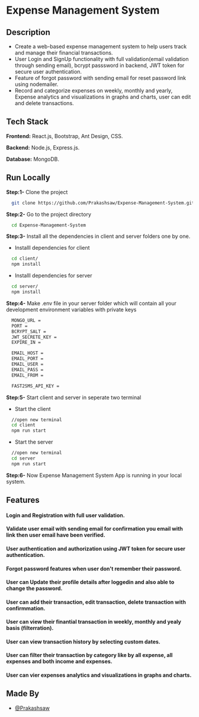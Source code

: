 # Expense Management System

## Description
* Create a web-based expense management system to help users track and manage their financial transactions.
* User Login and SignUp functionality with full validation(email validation through sending email), bcrypt passsword in backend, JWT token for secure user authentication.
* Feature of forgot password with sending email for reset password link using nodemailer.
* Record and categorize expenses on weekly, monthly and yearly, Expense analytics and visualizations in graphs and charts, user can edit and delete transactions.


## Tech Stack

**Frontend:** React.js, Bootstrap, Ant Design, CSS.

**Backend:** Node.js, Express.js.

**Database:** MongoDB.



## Run Locally

**Step:1-** Clone the project

```bash
  git clone https://github.com/Prakashsaw/Expense-Management-System.git
```

**Step:2-** Go to the project directory

```bash
  cd Expense-Management-System
```

**Step:3-** Install all the dependencies in client and server folders one by one.

* Installl dependencies for client
```bash
  cd client/
  npm install
```
* Installl dependencies for server
```bash
  cd server/
  npm install
```

**Step:4-** Make .env file in your server folder which will contain all your development environment variables with private keys
```bash
  MONGO_URL =
  PORT =
  BCRYPT_SALT =
  JWT_SECRETE_KEY =
  EXPIRE_IN =

  EMAIL_HOST =
  EMAIL_PORT =
  EMAIL_USER =
  EMAIL_PASS =
  EMAIL_FROM =

  FAST2SMS_API_KEY =
```

**Step:5-** Start client and server in seperate two terminal

* Start the client
```bash
  //open new terminal
  cd client
  npm run start
```

* Start the server
```bash
  //open new terminal
  cd server
  npm run start
```

**Step:6-** Now Expense Management System App is running in your local system.

## Features

#### Login and Registration with full user validation.

#### Validate user email with sending email for confirmation you email with link then user email have been verified.

#### User authentication and authorization using JWT token for secure user authentication.

#### Forgot password features when user don't remember their password.

#### User can Update their profile details after loggedin and also able to change the password.

#### User can add their transaction, edit transaction, delete transaction with confirmmation.

#### User can view their finantial transaction in weekly, monthly and yealy basis (filterration).

#### User can view transaction history by selecting custom dates.

#### User can filter their transaction by category like by all expense, all expenses and both income and expenses.

#### User can vier expenses analytics and visualizations in graphs and charts.


## Made By
- [@Prakashsaw](https://github.com/Prakashsaw)
